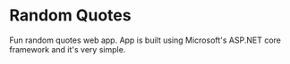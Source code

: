 # Random Quotes
Fun random quotes web app.  App is built using Microsoft's ASP.NET core framework and it's very simple.

